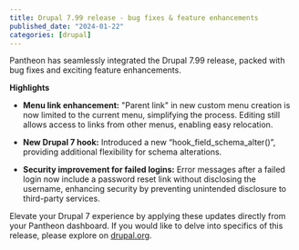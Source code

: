 ```yaml
---
title: Drupal 7.99 release - bug fixes & feature enhancements 
published_date: "2024-01-22"
categories: [drupal]
---
```


Pantheon has seamlessly integrated the Drupal 7.99 release, packed with bug fixes and exciting feature enhancements. 

**Highlights**

* **Menu link enhancement:** "Parent link" in new custom menu creation is now limited to the current menu, simplifying the process. Editing still allows access to links from other menus, enabling easy relocation.

* **New Drupal 7 hook:** Introduced a new “hook_field_schema_alter()”, providing additional flexibility for schema alterations.

* **Security improvement for failed logins:** Error messages after a failed login now include a password reset link without disclosing the username, enhancing security by preventing unintended disclosure to third-party services.

Elevate your Drupal 7 experience by applying these updates directly from your Pantheon dashboard. If you would like to delve into specifics of this release, please explore on [drupal.org](https://www.drupal.org/project/drupal/releases/7.99).
